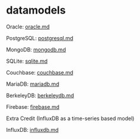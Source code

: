 # datamodels

Oracle: [oracle.md](oracle.md)

PostgreSQL: [postgresql.md](postgresql.md)

MongoDB: [mongodb.md](mongodb.md)

SQLite: [sqlite.md](sqlite.md)

Couchbase: [couchbase.md](couchbase.md)

MariaDB: [mariadb.md](mariadb.md)

BerkeleyDB: [berkeleydb.md](berkeleydb.md)

Firebase: [firebase.md](firebase.md)

Extra Credit (InfluxDB as a time-series based model)

InfluxDB: [influxdb.md](influxdb.md)
